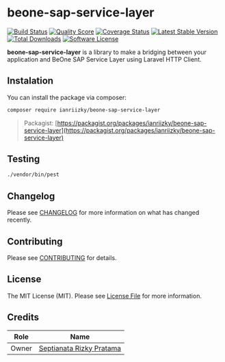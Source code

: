 # beone-sap-service-layer

[![Build Status](https://github.com/ianriizky/beone-sap-service-layer/actions/workflows/laravel.yml/badge.svg)](https://github.com/ianriizky/beone-sap-service-layer/actions)
[![Quality Score](https://img.shields.io/scrutinizer/g/ianriizky/beone-sap-service-layer.svg?style=flat)](https://scrutinizer-ci.com/g/ianriizky/beone-sap-service-layer)
[![Coverage Status](https://coveralls.io/repos/github/ianriizky/beone-sap-service-layer/badge.svg)](https://coveralls.io/github/ianriizky/beone-sap-service-layer)
[![Latest Stable Version](https://poser.pugx.org/ianriizky/beone-sap-service-layer/v/stable.svg)](https://packagist.org/packages/ianriizky/beone-sap-service-layer)
[![Total Downloads](https://poser.pugx.org/ianriizky/beone-sap-service-layer/d/total.svg)](https://packagist.org/packages/ianriizky/beone-sap-service-layer)
[![Software License](https://poser.pugx.org/ianriizky/beone-sap-service-layer/license.svg)](https://packagist.org/packages/ianriizky/beone-sap-service-layer)

**beone-sap-service-layer** is a library to make a bridging between your application and BeOne SAP Service Layer using Laravel HTTP Client.

## Instalation
You can install the package via composer:

```bash
composer require ianriizky/beone-sap-service-layer
```
> Packagist: [https://packagist.org/packages/ianriizky/beone-sap-service-layer](https://packagist.org/packages/ianriizky/beone-sap-service-layer)

## Testing
```bash
./vendor/bin/pest
```

## Changelog

Please see [CHANGELOG](CHANGELOG.md) for more information on what has changed recently.

## Contributing

Please see [CONTRIBUTING](CONTRIBUTING.md) for details.

## License

The MIT License (MIT). Please see [License File](LICENSE.md) for more information.

## Credits
| Role | Name |
| ---- | ---- |
| Owner | [Septianata Rizky Pratama](https://github.com/ianriizky) |
